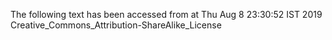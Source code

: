 The following text has been accessed from at Thu Aug 8 23:30:52 IST 2019
Creative_Commons_Attribution-ShareAlike_License
